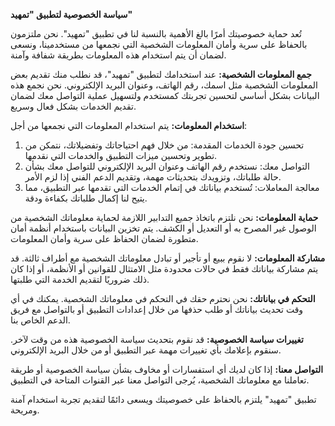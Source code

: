 **سياسة الخصوصية لتطبيق "تمهيد"**

تُعد حماية خصوصيتك أمرًا بالغ الأهمية بالنسبة لنا في تطبيق "تمهيد". نحن ملتزمون بالحفاظ على سرية وأمان المعلومات الشخصية التي نجمعها من مستخدمينا، ونسعى لضمان أن يتم استخدام هذه المعلومات بطريقة شفافة وآمنة.

**جمع المعلومات الشخصية:**
عند استخدامك لتطبيق "تمهيد"، قد نطلب منك تقديم بعض المعلومات الشخصية مثل اسمك، رقم الهاتف، وعنوان البريد الإلكتروني. نحن نجمع هذه البيانات بشكل أساسي لتحسين تجربتك كمستخدم ولتسهيل عملية التواصل معك لضمان تقديم الخدمات بشكل فعال وسريع.

**استخدام المعلومات:**
يتم استخدام المعلومات التي نجمعها من أجل:
1. تحسين جودة الخدمات المقدمة: من خلال فهم احتياجاتك وتفضيلاتك، نتمكن من تطوير وتحسين ميزات التطبيق والخدمات التي نقدمها.
2. التواصل معك: نستخدم رقم الهاتف وعنوان البريد الإلكتروني للتواصل معك بشأن حالة طلباتك، وتزويدك بتحديثات مهمة، وتقديم الدعم الفني إذا لزم الأمر.
3. معالجة المعاملات: تُستخدم بياناتك في إتمام الخدمات التي تقدمها عبر التطبيق، مما يتيح لنا إكمال طلباتك بكفاءة ودقة.

**حماية المعلومات:**
نحن نلتزم باتخاذ جميع التدابير اللازمة لحماية معلوماتك الشخصية من الوصول غير المصرح به أو التعديل أو الكشف. يتم تخزين البيانات باستخدام أنظمة أمان متطورة لضمان الحفاظ على سرية وأمان المعلومات.

**مشاركة المعلومات:**
لا نقوم ببيع أو تأجير أو تبادل معلوماتك الشخصية مع أطراف ثالثة. قد يتم مشاركة بياناتك فقط في حالات محدودة مثل الامتثال للقوانين أو الأنظمة، أو إذا كان ذلك ضروريًا لتقديم الخدمة التي طلبتها.

**التحكم في بياناتك:**
نحن نحترم حقك في التحكم في معلوماتك الشخصية. يمكنك في أي وقت تحديث بياناتك أو طلب حذفها من خلال إعدادات التطبيق أو بالتواصل مع فريق الدعم الخاص بنا.

**تغييرات سياسة الخصوصية:**
قد نقوم بتحديث سياسة الخصوصية هذه من وقت لآخر. سنقوم بإعلامك بأي تغييرات مهمة عبر التطبيق أو من خلال البريد الإلكتروني.

**التواصل معنا:**
إذا كان لديك أي استفسارات أو مخاوف بشأن سياسة الخصوصية أو طريقة تعاملنا مع معلوماتك الشخصية، يُرجى التواصل معنا عبر القنوات المتاحة في التطبيق.

تطبيق "تمهيد" يلتزم بالحفاظ على خصوصيتك ويسعى دائمًا لتقديم تجربة استخدام آمنة ومريحة.
